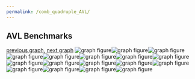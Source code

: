 ```yaml
---
permalink: /comb_quadruple_AVL/
---
```



 ## AVL Benchmarks

[previous graph](../comb_quadruple_A/), [next graph](../comb_quadruple_CYPHERD/)
![graph figure](./images/quadruple/AVL/AVL-AVL_box.png)![graph figure](./images/quadruple/AVL/AVL-A_box.png)![graph figure](./images/quadruple/AVL/AVL-CYPHERD_box.png)![graph figure](./images/quadruple/AVL/AVL-EGG_box.png)![graph figure](./images/quadruple/AVL/AVL-FACE_box.png)![graph figure](./images/quadruple/AVL/AVL-FLOYD_box.png)![graph figure](./images/quadruple/AVL/AVL-F_box.png)![graph figure](./images/quadruple/AVL/AVL-H_box.png)![graph figure](./images/quadruple/AVL/AVL-JSOND_box.png)![graph figure](./images/quadruple/AVL/AVL-K_box.png)![graph figure](./images/quadruple/AVL/AVL-O_box.png)![graph figure](./images/quadruple/AVL/AVL-PDFD_box.png)![graph figure](./images/quadruple/AVL/AVL-RB_box.png)![graph figure](./images/quadruple/AVL/AVL-ROD_box.png)![graph figure](./images/quadruple/AVL/AVL-SMATRIX_box.png)![graph figure](./images/quadruple/AVL/AVL-SORTD_box.png)![graph figure](./images/quadruple/AVL/AVL-ZB_box.png)